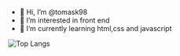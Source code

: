 - 👋 Hi, I’m @tomask98
- 👀 I’m interested in front end
- 🌱 I’m currently learning html,css and javascript




![Top Langs](https://github-readme-stats.vercel.app/api/top-langs/?username=alexiszarahttps&bg_color=000000&text_color=FFFFFF&title_color=159E4A&langs_count=10&card_width=1000&layout=compact)

<!---
tomask98/tomask98 is a ✨ special ✨ repository because its `README.md` (this file) appears on your GitHub profile.
You can click the Preview link to take a look at your changes.
--->
